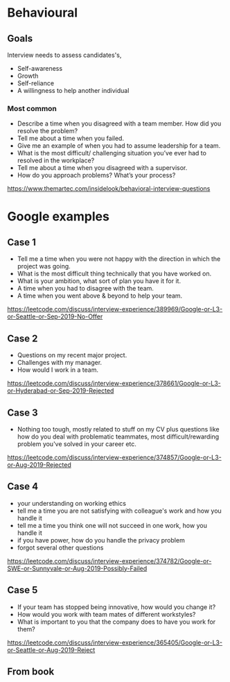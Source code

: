 # Behavioural

## Goals
Interview needs to assess candidates's, 
* Self-awareness
* Growth
* Self-reliance
* A willingness to help another individual

### Most common
* Describe a time when you disagreed with a team member. How did you resolve the problem?
* Tell me about a time when you failed.
* Give me an example of when you had to assume leadership for a team.
* What is the most difficult/ challenging situation you’ve ever had to resolved in the workplace?
* Tell me about a time when you disagreed with a supervisor.
* How do you approach problems? What’s your process?

https://www.themartec.com/insidelook/behavioral-interview-questions

# Google examples
## Case 1

* Tell me a time when you were not happy with the direction in which the project was going.
* What is the most difficult thing technically that you have worked on.
* What is your ambition, what sort of plan you have it for it.
* A time when you had to disagree with the team.
* A time when you went above & beyond to help your team.

https://leetcode.com/discuss/interview-experience/389969/Google-or-L3-or-Seattle-or-Sep-2019-No-Offer

## Case 2

* Questions on my recent major project.
* Challenges with my manager.
* How would I work in a team.

https://leetcode.com/discuss/interview-experience/378661/Google-or-L3-or-Hyderabad-or-Sep-2019-Rejected

## Case 3

* Nothing too tough, mostly related to stuff on my CV plus questions like how do you deal with problematic teammates, most difficult/rewarding problem you've solved in your career etc.

https://leetcode.com/discuss/interview-experience/374857/Google-or-L3-or-Aug-2019-Rejected

## Case 4

* your understanding on working ethics
* tell me a time you are not satisfying with colleague's work and how you handle it
* tell me a time you think one will not succeed in one work, how you handle it
* if you have power, how do you handle the privacy problem
* forgot several other questions

https://leetcode.com/discuss/interview-experience/374782/Google-or-SWE-or-Sunnyvale-or-Aug-2019-Possibly-Failed

## Case 5

* If your team has stopped being innovative, how would you change it?
* How would you work with team mates of different workstyles?
* What is important to you that the company does to have you work for them?

https://leetcode.com/discuss/interview-experience/365405/Google-or-L3-or-Seattle-or-Aug-2019-Reject

## From book

